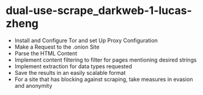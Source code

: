 # dual-use-scrape_darkweb-1-lucas-zheng

- Install and Configure Tor and set Up Proxy Configuration
- Make a Request to the .onion Site
- Parse the HTML Content
- Implement content filtering to filter for pages mentioning desired strings
- Implement extraction for data types requested
- Save the results in an easily scalable format
- For a site that has blocking against scraping, take measures in evasion and anonymity
